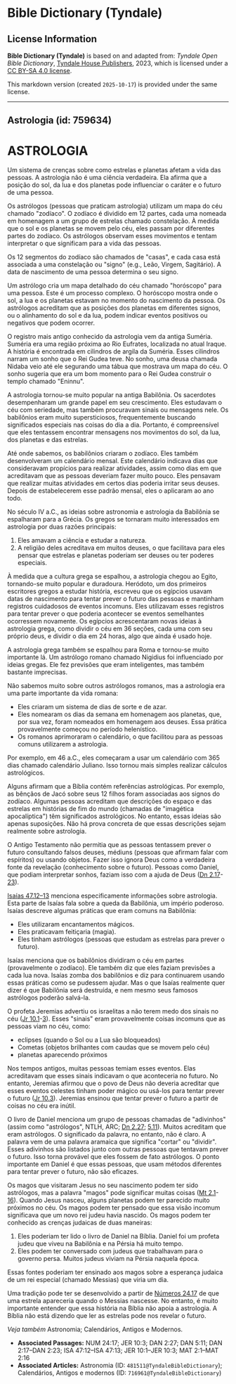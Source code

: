 # Bible Dictionary (Tyndale)

## License Information

**Bible Dictionary (Tyndale)** is based on and adapted from: _Tyndale Open Bible Dictionary_, [Tyndale House Publishers](https://tyndaleopenresources.com/), 2023, which is licensed under a [CC BY-SA 4.0 license](https://creativecommons.org/licenses/by-sa/4.0/legalcode.en).

This markdown version (created `2025-10-17`) is provided under the same license.



--------------------------------

## Astrologia (id: 759634)

ASTROLOGIA
==========

Um sistema de crenças sobre como estrelas e planetas afetam a vida das pessoas. A astrologia não é uma ciência verdadeira. Ela afirma que a posição do sol, da lua e dos planetas pode influenciar o caráter e o futuro de uma pessoa.

Os astrólogos (pessoas que praticam astrologia) utilizam um mapa do céu chamado "zodíaco". O zodíaco é dividido em 12 partes, cada uma nomeada em homenagem a um grupo de estrelas chamado constelação. À medida que o sol e os planetas se movem pelo céu, eles passam por diferentes partes do zodíaco. Os astrólogos observam esses movimentos e tentam interpretar o que significam para a vida das pessoas.

Os 12 segmentos do zodíaco são chamados de "casas", e cada casa está associada a uma constelação ou "signo" (e.g., Leão, Virgem, Sagitário). A data de nascimento de uma pessoa determina o seu signo.

Um astrólogo cria um mapa detalhado do céu chamado "horóscopo" para uma pessoa. Este é um processo complexo. O horóscopo mostra onde o sol, a lua e os planetas estavam no momento do nascimento da pessoa. Os astrólogos acreditam que as posições dos planetas em diferentes signos, ou o alinhamento do sol e da lua, podem indicar eventos positivos ou negativos que podem ocorrer.

O registro mais antigo conhecido da astrologia vem da antiga Suméria. Suméria era uma região próxima ao Rio Eufrates, localizada no atual Iraque. A história é encontrada em cilindros de argila da Suméria. Esses cilindros narram um sonho que o Rei Gudea teve. No sonho, uma deusa chamada Nidaba veio até ele segurando uma tábua que mostrava um mapa do céu. O sonho sugeria que era um bom momento para o Rei Gudea construir o templo chamado "Eninnu".

A astrologia tornou\-se muito popular na antiga Babilônia. Os sacerdotes desempenharam um grande papel em seu crescimento. Eles estudavam o céu com seriedade, mas também procuravam sinais ou mensagens nele. Os babilônios eram muito supersticiosos, frequentemente buscando significados especiais nas coisas do dia a dia. Portanto, é compreensível que eles tentassem encontrar mensagens nos movimentos do sol, da lua, dos planetas e das estrelas.

Até onde sabemos, os babilônios criaram o zodíaco. Eles também desenvolveram um calendário mensal. Este calendário indicava dias que consideravam propícios para realizar atividades, assim como dias em que acreditavam que as pessoas deveriam fazer muito pouco. Eles pensavam que realizar muitas atividades em certos dias poderia irritar seus deuses. Depois de estabelecerem esse padrão mensal, eles o aplicaram ao ano todo.

No século IV a.C., as ideias sobre astronomia e astrologia da Babilônia se espalharam para a Grécia. Os gregos se tornaram muito interessados em astrologia por duas razões principais:

1. Eles amavam a ciência e estudar a natureza.
2. A religião deles acreditava em muitos deuses, o que facilitava para eles pensar que estrelas e planetas poderiam ser deuses ou ter poderes especiais.

À medida que a cultura grega se espalhou, a astrologia chegou ao Egito, tornando\-se muito popular e duradoura. Heródoto, um dos primeiros escritores gregos a estudar história, escreveu que os egípcios usavam datas de nascimento para tentar prever o futuro das pessoas e mantinham registros cuidadosos de eventos incomuns. Eles utilizavam esses registros para tentar prever o que poderia acontecer se eventos semelhantes ocorressem novamente. Os egípcios acrescentaram novas ideias à astrologia grega, como dividir o céu em 36 seções, cada uma com seu próprio deus, e dividir o dia em 24 horas, algo que ainda é usado hoje.

A astrologia grega também se espalhou para Roma e tornou\-se muito importante lá. Um astrólogo romano chamado Nigidius foi influenciado por ideias gregas. Ele fez previsões que eram inteligentes, mas também bastante imprecisas.

Não sabemos muito sobre outros astrólogos romanos, mas a astrologia era uma parte importante da vida romana:

* Eles criaram um sistema de dias de sorte e de azar.
* Eles nomearam os dias da semana em homenagem aos planetas, que, por sua vez, foram nomeados em homenagem aos deuses. Essa prática provavelmente começou no período helenístico.
* Os romanos aprimoraram o calendário, o que facilitou para as pessoas comuns utilizarem a astrologia.

Por exemplo, em 46 a.C., eles começaram a usar um calendário com 365 dias chamado calendário Juliano. Isso tornou mais simples realizar cálculos astrológicos.

Alguns afirmam que a Bíblia contém referências astrológicas. Por exemplo, as bênçãos de Jacó sobre seus 12 filhos foram associadas aos signos do zodíaco. Algumas pessoas acreditam que descrições do espaço e das estrelas em histórias de fim do mundo (chamadas de "imagética apocalíptica") têm significados astrológicos. No entanto, essas ideias são apenas suposições. Não há prova concreta de que essas descrições sejam realmente sobre astrologia.

O Antigo Testamento não permitia que as pessoas tentassem prever o futuro consultando falsos deuses, médiuns (pessoas que afirmam falar com espíritos) ou usando objetos. Fazer isso ignora Deus como a verdadeira fonte da revelação (conhecimento sobre o futuro). Pessoas como Daniel, que podiam interpretar sonhos, faziam isso com a ajuda de Deus ([Dn 2\.17](https://ref.ly/Dan2:17-Dan2:23)\-[23](https://ref.ly/Dan2:17-Dan2:23)).

[Isaías 47\.12–13](https://ref.ly/Isa47:12-Isa47:13) menciona especificamente informações sobre astrologia. Esta parte de Isaías fala sobre a queda da Babilônia, um império poderoso. Isaías descreve algumas práticas que eram comuns na Babilônia:

* Eles utilizaram encantamentos mágicos.
* Eles praticavam feitiçaria (magia).
* Eles tinham astrólogos (pessoas que estudam as estrelas para prever o futuro).

Isaías menciona que os babilônios dividiram o céu em partes (provavelmente o zodíaco). Ele também diz que eles faziam previsões a cada lua nova. Isaías zomba dos babilônios e diz para continuarem usando essas práticas como se pudessem ajudar. Mas o que Isaías realmente quer dizer é que Babilônia será destruída, e nem mesmo seus famosos astrólogos poderão salvá\-la.

O profeta Jeremias advertiu os israelitas a não terem medo dos sinais no céu ([Jr 10\.1](https://ref.ly/Jer10:1-Jer10:3)\-[3](https://ref.ly/Jer10:1-Jer10:3)). Esses "sinais" eram provavelmente coisas incomuns que as pessoas viam no céu, como:

* eclipses (quando o Sol ou a Lua são bloqueados)
* Cometas (objetos brilhantes com caudas que se movem pelo céu)
* planetas aparecendo próximos

Nos tempos antigos, muitas pessoas temiam esses eventos. Elas acreditavam que esses sinais indicavam o que aconteceria no futuro. No entanto, Jeremias afirmou que o povo de Deus não deveria acreditar que esses eventos celestes tinham poder mágico ou usá\-los para tentar prever o futuro ([Jr 10\.3](https://ref.ly/Jer10:3)). Jeremias ensinou que tentar prever o futuro a partir de coisas no céu era inútil.

O livro de Daniel menciona um grupo de pessoas chamadas de "adivinhos" (assim como "astrólogos", NTLH, ARC; [Dn 2\.27](https://ref.ly/Dan2:27); [5\.11](https://ref.ly/Dan5:11)). Muitos acreditam que eram astrólogos. O significado da palavra, no entanto, não é claro. A palavra vem de uma palavra aramaica que significa "cortar" ou "dividir". Esses adivinhos são listados junto com outras pessoas que tentavam prever o futuro. Isso torna provável que eles fossem de fato astrólogos. O ponto importante em Daniel é que essas pessoas, que usam métodos diferentes para tentar prever o futuro, não são eficazes.

Os magos que visitaram Jesus no seu nascimento podem ter sido astrólogos, mas a palavra "magos" pode significar muitas coisas ([Mt 2\.1](https://ref.ly/Matt2:1-Matt2:16)\-[16](https://ref.ly/Matt2:1-Matt2:16)). Quando Jesus nasceu, alguns planetas podem ter parecido muito próximos no céu. Os magos podem ter pensado que essa visão incomum significava que um novo rei judeu havia nascido. Os magos podem ter conhecido as crenças judaicas de duas maneiras:

1. Eles poderiam ter lido o livro de Daniel na Bíblia. Daniel foi um profeta judeu que viveu na Babilônia e na Pérsia há muito tempo.
2. Eles podem ter conversado com judeus que trabalhavam para o governo persa. Muitos judeus viviam na Pérsia naquela época.

Essas fontes poderiam ter ensinado aos magos sobre a esperança judaica de um rei especial (chamado Messias) que viria um dia.

Uma tradição pode ter se desenvolvido a partir de [Números 24\.17](https://ref.ly/Num24:17) de que uma estrela apareceria quando o Messias nascesse. No entanto, é muito importante entender que essa história na Bíblia não apoia a astrologia. A Bíblia não está dizendo que ler as estrelas pode nos revelar o futuro.

*Veja também* Astronomia; Calendários, Antigos e Modernos.

* **Associated Passages:** NUM 24:17; JER 10:3; DAN 2:27; DAN 5:11; DAN 2:17–DAN 2:23; ISA 47:12–ISA 47:13; JER 10:1–JER 10:3; MAT 2:1–MAT 2:16
* **Associated Articles:** Astronomia (ID: `481511@TyndaleBibleDictionary`); Calendários, Antigos e modernos (ID: `716961@TyndaleBibleDictionary`)

